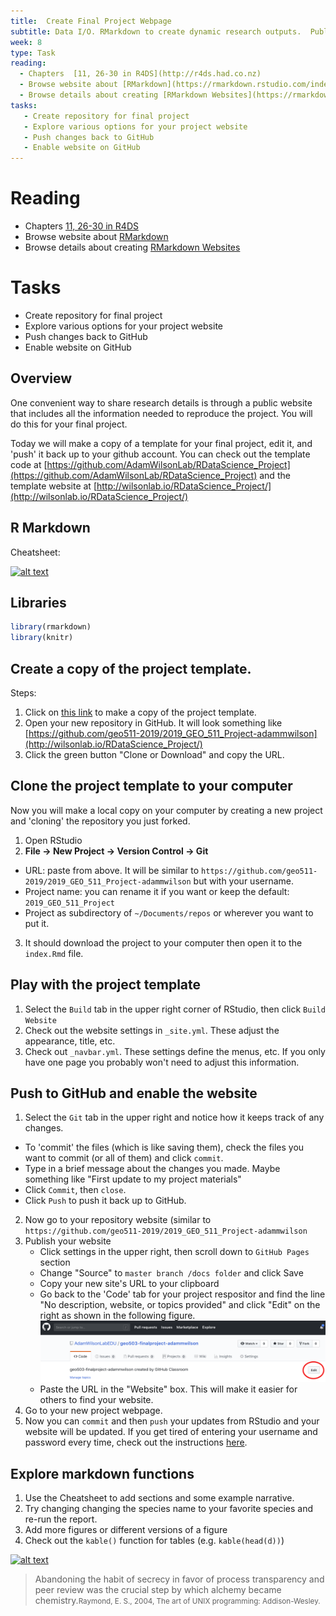 ```yaml
---
title:  Create Final Project Webpage
subtitle: Data I/O. RMarkdown to create dynamic research outputs.  Publishing to github/word/html/etc
week: 8
type: Task
reading:
  - Chapters  [11, 26-30 in R4DS](http://r4ds.had.co.nz)
  - Browse website about [RMarkdown](https://rmarkdown.rstudio.com/index.html)
  - Browse details about creating [RMarkdown Websites](https://rmarkdown.rstudio.com/rmarkdown_websites.htm)
tasks:
   - Create repository for final project
   - Explore various options for your project website
   - Push changes back to GitHub
   - Enable website on GitHub
---
```




# Reading

- Chapters  [11, 26-30 in R4DS](http://r4ds.had.co.nz)
- Browse website about [RMarkdown](https://rmarkdown.rstudio.com/index.html)
- Browse details about creating [RMarkdown Websites](https://rmarkdown.rstudio.com/rmarkdown_websites.htm)

# Tasks

- Create repository for final project
- Explore various options for your project website
- Push changes back to GitHub
- Enable website on GitHub

## Overview
One convenient way to share research details is through a public website that includes all the information needed to reproduce the project.  You will do this for your final project.

Today we will make a copy of a template for your final project, edit it, and 'push' it back up to your github account.  You can check out the template code at [https://github.com/AdamWilsonLab/RDataScience_Project](https://github.com/AdamWilsonLab/RDataScience_Project) and the template website at [http://wilsonlab.io/RDataScience_Project/](http://wilsonlab.io/RDataScience_Project/)

## R Markdown

Cheatsheet:

<a href="http://www.rstudio.com/wp-content/uploads/2016/03/rmarkdown-cheatsheet-2.0.pdf"> <img src="https://d33wubrfki0l68.cloudfront.net/6c48bf42c4571dc3e47a30c4d46c9472ee3fa9b9/3b49b/lesson-images/cheatsheets-1-cheatsheet.png" alt="alt text" width="400"></a>

## Libraries


```r
library(rmarkdown)
library(knitr)
```

## Create a copy of the project template.

Steps:

1. Click on [this link](https://classroom.github.com/a/c_nqiAua) to make a copy of the project template.  
2. Open your new repository in GitHub.  It will look something like [https://github.com/geo511-2019/2019_GEO_511_Project-adammwilson](http://wilsonlab.io/RDataScience_Project/)
3. Click the green button "Clone or Download" and copy the URL.

## Clone the project template to your computer
Now you will make a local copy on your computer by creating a new project and 'cloning' the repository you just forked.

1. Open RStudio
2. **File -> New Project -> Version Control -> Git**
  * URL: paste from above.  It will be similar to  `https://github.com/geo511-2019/2019_GEO_511_Project-adammwilson` but with your username.
  * Project name: you can rename it if you want or keep the default: `2019_GEO_511_Project`
  * Project as subdirectory of `~/Documents/repos` or wherever you want to put it.
3.  It should download the project to your computer then open it to the `index.Rmd` file.

## Play with the project template

1. Select the `Build` tab in the upper right corner of RStudio, then click `Build Website`
2. Check out the website settings in `_site.yml`.  These adjust the appearance, title, etc.
3. Check out `_navbar.yml`.  These settings define the menus, etc.  If you only have one page you probably won't need to adjust this information.  

## Push to GitHub and enable the website
1. Select the `Git` tab in the upper right and notice how it keeps track of any changes.
  * To 'commit' the files (which is like saving them), check the files you want to commit (or all of them) and click `commit`.
  *  Type in a brief message about the changes you made.  Maybe something like "First update to my project materials"
  * Click `Commit`, then `close`.
  * Click `Push` to push it back up to GitHub.
2. Now go to your repository website (similar to `https://github.com/geo511-2019/2019_GEO_511_Project-adammwilson`
3. Publish your website
   * Click settings in the upper right, then scroll down to `GitHub Pages` section
   * Change "Source" to `master branch /docs folder` and click Save
   * Copy your new site's URL to your clipboard
   * Go back to the 'Code' tab for your project respositor and find the line "No description, website, or topics provided" and click "Edit" on the right as shown in the following figure.
   ![](assets/github_website.png)
   * Paste the URL in the "Website" box. This will make it easier for others to find your website.
4. Go to your new project webpage.
5.  Now you can `commit` and then `push` your updates from RStudio and your website will be updated.  If you get tired of entering your username and password every time, check out the instructions [here](GitSSHNotes.html).  

## Explore markdown functions

1. Use the Cheatsheet to add sections and some example narrative.  
2. Try changing changing the species name to your favorite species and re-run the report. 
3. Add more figures or different versions of a figure
4. Check out the `kable()` function for tables (e.g. `kable(head(d))`)

<a href="http://www.rstudio.com/wp-content/uploads/2016/03/rmarkdown-cheatsheet-2.0.pdf"> <img src="https://d33wubrfki0l68.cloudfront.net/6c48bf42c4571dc3e47a30c4d46c9472ee3fa9b9/3b49b/lesson-images/cheatsheets-1-cheatsheet.png" alt="alt text" width="400"></a>

> Abandoning the habit of secrecy in favor of process transparency and peer review was the crucial step by which alchemy became chemistry.<small>Raymond, E. S., 2004, The art of UNIX programming: Addison-Wesley.</small>

